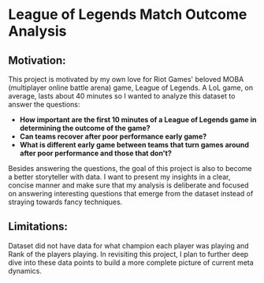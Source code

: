 # League of Legends Match Outcome Analysis #

## Motivation: ##

This project is motivated by my own love for Riot Games' beloved MOBA (multiplayer online battle arena) game, League of Legends. A LoL game, on average, lasts about 40 minutes so I wanted to analyze this dataset to answer the questions:

- **How important are the first 10 minutes of a League of Legends game in determining the outcome of the game?**
- **Can teams recover after poor performance early game?**
- **What is different early game between teams that turn games around after poor performance and those that don't?**

Besides answering the questions, the goal of this project is also to become a better storyteller with data. I want to present my insights in a clear, concise manner and make sure that my analysis is deliberate and focused on answering interesting questions that emerge from the dataset instead of straying towards fancy techniques.

## Limitations: ##

Dataset did not have data for what champion each player was playing and Rank of the players playing. In revisiting this project, I plan to further deep dive into these data points to build a more complete picture of current meta dynamics.
